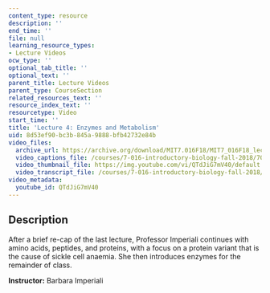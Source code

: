 ```yaml
---
content_type: resource
description: ''
end_time: ''
file: null
learning_resource_types:
- Lecture Videos
ocw_type: ''
optional_tab_title: ''
optional_text: ''
parent_title: Lecture Videos
parent_type: CourseSection
related_resources_text: ''
resource_index_text: ''
resourcetype: Video
start_time: ''
title: 'Lecture 4: Enzymes and Metabolism'
uid: 8d53ef90-bc3b-845a-9888-bfb42732e84b
video_files:
  archive_url: https://archive.org/download/MIT7.016F18/MIT7_016F18_lec04_300k.mp4
  video_captions_file: /courses/7-016-introductory-biology-fall-2018/70dfedfd1f135064b64885560b9fb3fb_QTdJiG7mV40.vtt
  video_thumbnail_file: https://img.youtube.com/vi/QTdJiG7mV40/default.jpg
  video_transcript_file: /courses/7-016-introductory-biology-fall-2018/f531ebe6a60d74b7f6b7c10732a4f130_QTdJiG7mV40.pdf
video_metadata:
  youtube_id: QTdJiG7mV40
---
```


Description
-----------

After a brief re-cap of the last lecture, Professor Imperiali continues with amino acids, peptides, and proteins, with a focus on a protein variant that is the cause of sickle cell anaemia. She then introduces enzymes for the remainder of class.

**Instructor:** Barbara Imperiali